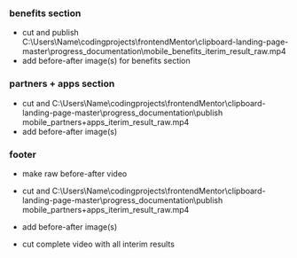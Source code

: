 
### benefits section
- cut and publish C:\Users\Name\codingprojects\frontendMentor\clipboard-landing-page-master\progress_documentation\mobile_benefits_iterim_result_raw.mp4
- add before-after image(s) for benefits section

### partners + apps section
- cut and C:\Users\Name\codingprojects\frontendMentor\clipboard-landing-page-master\progress_documentation\publish mobile_partners+apps_iterim_result_raw.mp4
- add before-after image(s)

### footer
- make raw before-after video
- cut and C:\Users\Name\codingprojects\frontendMentor\clipboard-landing-page-master\progress_documentation\publish mobile_partners+apps_iterim_result_raw.mp4
- add before-after image(s)

- cut complete video with all interim results